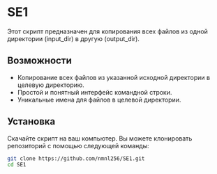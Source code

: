 # SE1

Этот скрипт предназначен для копирования всех файлов из одной директории (input_dir) в другую (output_dir).

## Возможности

- Копирование всех файлов из указанной исходной директории в целевую директорию.
- Простой и понятный интерфейс командной строки.
- Уникальные имена для файлов в целевой директории.

## Установка

Скачайте скрипт на ваш компьютер. Вы можете клонировать репозиторий с помощью следующей команды:

```bash
git clone https://github.com/nmnl256/SE1.git
cd SE1
